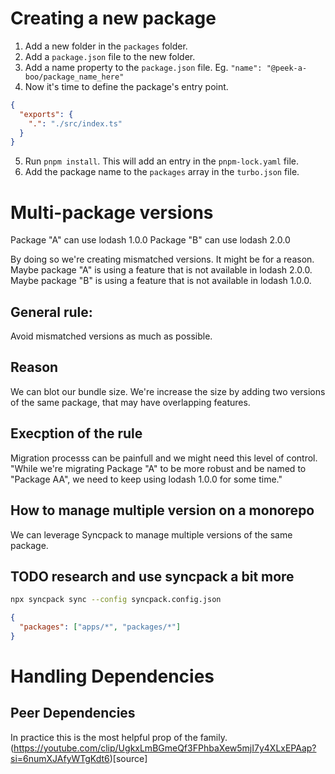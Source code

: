 # Creating a new package

1. Add a new folder in the `packages` folder.
2. Add a `package.json` file to the new folder.
3. Add a name property to the `package.json` file. Eg. `"name": "@peek-a-boo/package_name_here"`
4. Now it's time to define the package's entry point.

```json
{
  "exports": {
    ".": "./src/index.ts"
  }
}
```

5. Run `pnpm install`. This will add an entry in the `pnpm-lock.yaml` file.
6. Add the package name to the `packages` array in the `turbo.json` file.


# Multi-package versions

Package "A" can use lodash 1.0.0
Package "B" can use lodash 2.0.0

By doing so we're creating mismatched versions. It might be for a reason. Maybe package "A" is using a feature that is not available in lodash 2.0.0. Maybe package "B" is using a feature that is not available in lodash 1.0.0.

## General rule:

Avoid mismatched versions as much as possible.

## Reason

We can blot our bundle size. We're increase the size by adding two versions of the same package,
that may have overlapping features.

## Execption of the rule

Migration processs can be painfull and we might need this level of control.
"While we're migrating Package "A"  to be more robust and be named to "Package AA", we need to keep using lodash 1.0.0 for some time."

## How to manage multiple version on a monorepo

We can leverage Syncpack to manage multiple versions of the same package.

## TODO research and use syncpack a bit more
```bash
npx syncpack sync --config syncpack.config.json
```

```json
{
  "packages": ["apps/*", "packages/*"]
}
``` 


# Handling Dependencies

## Peer Dependencies
In practice this is the most helpful prop of the family. (https://youtube.com/clip/UgkxLmBGmeQf3FPhbaXew5mjI7y4XLxEPAap?si=6numXJAfyWTgKdt6)[source]







